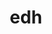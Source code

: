---
category: 3-letters
denotation: null
name: edh
reference_link: https://www.etymonline.com/word/edh
root_language: null
root_name: null
title: edh
type: free
word_sums:
- respelling: edh
  sum: 'Edh + '
---